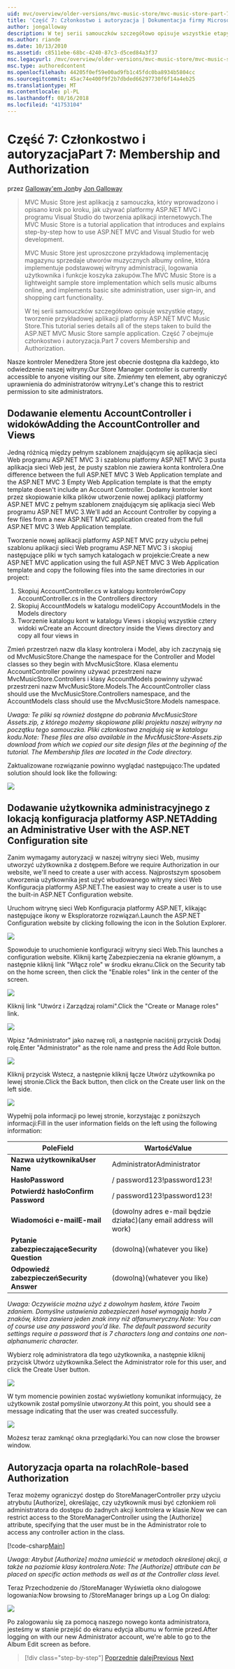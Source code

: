 ```yaml
---
uid: mvc/overview/older-versions/mvc-music-store/mvc-music-store-part-7
title: 'Część 7: Członkostwo i autoryzacja | Dokumentacja firmy Microsoft'
author: jongalloway
description: W tej serii samouczków szczegółowo opisuje wszystkie etapy, tworzenie przykładowej aplikacji platformy ASP.NET MVC Music Store. Część 7 obejmuje członkostwo i autoryzacja.
ms.author: riande
ms.date: 10/13/2010
ms.assetid: c8511ebe-68bc-4240-87c3-d5ced84a3f37
msc.legacyurl: /mvc/overview/older-versions/mvc-music-store/mvc-music-store-part-7
msc.type: authoredcontent
ms.openlocfilehash: 44205f0ef59e00ad9fb1c45fdc0ba8934b5804cc
ms.sourcegitcommit: 45ac74e400f9f2b7dbded66297730f6f14a4eb25
ms.translationtype: MT
ms.contentlocale: pl-PL
ms.lasthandoff: 08/16/2018
ms.locfileid: "41753104"
---
```

<a name="part-7-membership-and-authorization"></a><span data-ttu-id="69839-104">Część 7: Członkostwo i autoryzacja</span><span class="sxs-lookup"><span data-stu-id="69839-104">Part 7: Membership and Authorization</span></span>
====================
<span data-ttu-id="69839-105">przez [Galloway'em Jon](https://github.com/jongalloway)</span><span class="sxs-lookup"><span data-stu-id="69839-105">by [Jon Galloway](https://github.com/jongalloway)</span></span>

> <span data-ttu-id="69839-106">MVC Music Store jest aplikacją z samouczka, który wprowadzono i opisano krok po kroku, jak używać platformy ASP.NET MVC i programu Visual Studio do tworzenia aplikacji internetowych.</span><span class="sxs-lookup"><span data-stu-id="69839-106">The MVC Music Store is a tutorial application that introduces and explains step-by-step how to use ASP.NET MVC and Visual Studio for web development.</span></span>  
>   
> <span data-ttu-id="69839-107">MVC Music Store jest uproszczone przykładową implementację magazynu sprzedaje utworów muzycznych albumy online, która implementuje podstawowej witryny administracji, logowania użytkownika i funkcje koszyka zakupów.</span><span class="sxs-lookup"><span data-stu-id="69839-107">The MVC Music Store is a lightweight sample store implementation which sells music albums online, and implements basic site administration, user sign-in, and shopping cart functionality.</span></span>  
>   
> <span data-ttu-id="69839-108">W tej serii samouczków szczegółowo opisuje wszystkie etapy, tworzenie przykładowej aplikacji platformy ASP.NET MVC Music Store.</span><span class="sxs-lookup"><span data-stu-id="69839-108">This tutorial series details all of the steps taken to build the ASP.NET MVC Music Store sample application.</span></span> <span data-ttu-id="69839-109">Część 7 obejmuje członkostwo i autoryzacja.</span><span class="sxs-lookup"><span data-stu-id="69839-109">Part 7 covers Membership and Authorization.</span></span>


<span data-ttu-id="69839-110">Nasze kontroler Menedżera Store jest obecnie dostępna dla każdego, kto odwiedzenie naszej witryny.</span><span class="sxs-lookup"><span data-stu-id="69839-110">Our Store Manager controller is currently accessible to anyone visiting our site.</span></span> <span data-ttu-id="69839-111">Zmieńmy ten element, aby ograniczyć uprawnienia do administratorów witryny.</span><span class="sxs-lookup"><span data-stu-id="69839-111">Let's change this to restrict permission to site administrators.</span></span>

## <a name="adding-the-accountcontroller-and-views"></a><span data-ttu-id="69839-112">Dodawanie elementu AccountController i widoków</span><span class="sxs-lookup"><span data-stu-id="69839-112">Adding the AccountController and Views</span></span>

<span data-ttu-id="69839-113">Jedną różnicą między pełnym szablonem znajdującym się aplikacja sieci Web programu ASP.NET MVC 3 i szablonu platformy ASP.NET MVC 3 pusta aplikacja sieci Web jest, że pusty szablon nie zawiera konta kontrolera.</span><span class="sxs-lookup"><span data-stu-id="69839-113">One difference between the full ASP.NET MVC 3 Web Application template and the ASP.NET MVC 3 Empty Web Application template is that the empty template doesn't include an Account Controller.</span></span> <span data-ttu-id="69839-114">Dodamy kontroler kont przez skopiowanie kilka plików utworzenie nowej aplikacji platformy ASP.NET MVC z pełnym szablonem znajdującym się aplikacja sieci Web programu ASP.NET MVC 3.</span><span class="sxs-lookup"><span data-stu-id="69839-114">We'll add an Account Controller by copying a few files from a new ASP.NET MVC application created from the full ASP.NET MVC 3 Web Application template.</span></span>

<span data-ttu-id="69839-115">Tworzenie nowej aplikacji platformy ASP.NET MVC przy użyciu pełnej szablonu aplikacji sieci Web programu ASP.NET MVC 3 i skopiuj następujące pliki w tych samych katalogach w projekcie:</span><span class="sxs-lookup"><span data-stu-id="69839-115">Create a new ASP.NET MVC application using the full ASP.NET MVC 3 Web Application template and copy the following files into the same directories in our project:</span></span>

1. <span data-ttu-id="69839-116">Skopiuj AccountController.cs w katalogu kontrolerów</span><span class="sxs-lookup"><span data-stu-id="69839-116">Copy AccountController.cs in the Controllers directory</span></span>
2. <span data-ttu-id="69839-117">Skopiuj AccountModels w katalogu modeli</span><span class="sxs-lookup"><span data-stu-id="69839-117">Copy AccountModels in the Models directory</span></span>
3. <span data-ttu-id="69839-118">Tworzenie katalogu kont w katalogu Views i skopiuj wszystkie cztery widoki w</span><span class="sxs-lookup"><span data-stu-id="69839-118">Create an Account directory inside the Views directory and copy all four views in</span></span>

<span data-ttu-id="69839-119">Zmień przestrzeń nazw dla klasy kontrolera i Model, aby ich zaczynają się od MvcMusicStore.</span><span class="sxs-lookup"><span data-stu-id="69839-119">Change the namespace for the Controller and Model classes so they begin with MvcMusicStore.</span></span> <span data-ttu-id="69839-120">Klasa elementu AccountController powinny używać przestrzeni nazw MvcMusicStore.Controllers i klasy AccountModels powinny używać przestrzeni nazw MvcMusicStore.Models.</span><span class="sxs-lookup"><span data-stu-id="69839-120">The AccountController class should use the MvcMusicStore.Controllers namespace, and the AccountModels class should use the MvcMusicStore.Models namespace.</span></span>

<span data-ttu-id="69839-121">*Uwaga: Te pliki są również dostępne do pobrania MvcMusicStore Assets.zip, z którego możemy skopiowane pliki projektu naszej witryny na początku tego samouczka. Pliki członkostwa znajdują się w katalogu kodu.*</span><span class="sxs-lookup"><span data-stu-id="69839-121">*Note: These files are also available in the MvcMusicStore-Assets.zip download from which we copied our site design files at the beginning of the tutorial. The Membership files are located in the Code directory.*</span></span>

<span data-ttu-id="69839-122">Zaktualizowane rozwiązanie powinno wyglądać następująco:</span><span class="sxs-lookup"><span data-stu-id="69839-122">The updated solution should look like the following:</span></span>

![](mvc-music-store-part-7/_static/image1.png)

## <a name="adding-an-administrative-user-with-the-aspnet-configuration-site"></a><span data-ttu-id="69839-123">Dodawanie użytkownika administracyjnego z lokacją konfiguracja platformy ASP.NET</span><span class="sxs-lookup"><span data-stu-id="69839-123">Adding an Administrative User with the ASP.NET Configuration site</span></span>

<span data-ttu-id="69839-124">Zanim wymagamy autoryzacji w naszej witryny sieci Web, musimy utworzyć użytkownika z dostępem.</span><span class="sxs-lookup"><span data-stu-id="69839-124">Before we require Authorization in our website, we'll need to create a user with access.</span></span> <span data-ttu-id="69839-125">Najprostszym sposobem utworzenia użytkownika jest użyć wbudowanego witryny sieci Web Konfiguracja platformy ASP.NET.</span><span class="sxs-lookup"><span data-stu-id="69839-125">The easiest way to create a user is to use the built-in ASP.NET Configuration website.</span></span>

<span data-ttu-id="69839-126">Uruchom witrynę sieci Web Konfiguracja platformy ASP.NET, klikając następujące ikony w Eksploratorze rozwiązań.</span><span class="sxs-lookup"><span data-stu-id="69839-126">Launch the ASP.NET Configuration website by clicking following the icon in the Solution Explorer.</span></span>

![](mvc-music-store-part-7/_static/image2.png)

<span data-ttu-id="69839-127">Spowoduje to uruchomienie konfiguracji witryny sieci Web.</span><span class="sxs-lookup"><span data-stu-id="69839-127">This launches a configuration website.</span></span> <span data-ttu-id="69839-128">Kliknij kartę Zabezpieczenia na ekranie głównym, a następnie kliknij link "Włącz role" w środku ekranu.</span><span class="sxs-lookup"><span data-stu-id="69839-128">Click on the Security tab on the home screen, then click the "Enable roles" link in the center of the screen.</span></span>

![](mvc-music-store-part-7/_static/image3.png)

<span data-ttu-id="69839-129">Kliknij link "Utwórz i Zarządzaj rolami".</span><span class="sxs-lookup"><span data-stu-id="69839-129">Click the "Create or Manage roles" link.</span></span>

![](mvc-music-store-part-7/_static/image4.png)

<span data-ttu-id="69839-130">Wpisz "Administrator" jako nazwę roli, a następnie naciśnij przycisk Dodaj rolę.</span><span class="sxs-lookup"><span data-stu-id="69839-130">Enter "Administrator" as the role name and press the Add Role button.</span></span>

![](mvc-music-store-part-7/_static/image5.png)

<span data-ttu-id="69839-131">Kliknij przycisk Wstecz, a następnie kliknij łącze Utwórz użytkownika po lewej stronie.</span><span class="sxs-lookup"><span data-stu-id="69839-131">Click the Back button, then click on the Create user link on the left side.</span></span>

![](mvc-music-store-part-7/_static/image6.png)

<span data-ttu-id="69839-132">Wypełnij pola informacji po lewej stronie, korzystając z poniższych informacji:</span><span class="sxs-lookup"><span data-stu-id="69839-132">Fill in the user information fields on the left using the following information:</span></span>

| <span data-ttu-id="69839-133">**Pole**</span><span class="sxs-lookup"><span data-stu-id="69839-133">**Field**</span></span> | <span data-ttu-id="69839-134">**Wartość**</span><span class="sxs-lookup"><span data-stu-id="69839-134">**Value**</span></span> |
| --- | --- |
| <span data-ttu-id="69839-135">**Nazwa użytkownika**</span><span class="sxs-lookup"><span data-stu-id="69839-135">**User Name**</span></span> | <span data-ttu-id="69839-136">Administrator</span><span class="sxs-lookup"><span data-stu-id="69839-136">Administrator</span></span> |
| <span data-ttu-id="69839-137">**Hasło**</span><span class="sxs-lookup"><span data-stu-id="69839-137">**Password**</span></span> | <span data-ttu-id="69839-138">/ password123!</span><span class="sxs-lookup"><span data-stu-id="69839-138">password123!</span></span> |
| <span data-ttu-id="69839-139">**Potwierdź hasło**</span><span class="sxs-lookup"><span data-stu-id="69839-139">**Confirm Password**</span></span> | <span data-ttu-id="69839-140">/ password123!</span><span class="sxs-lookup"><span data-stu-id="69839-140">password123!</span></span> |
| <span data-ttu-id="69839-141">**Wiadomości e-mail**</span><span class="sxs-lookup"><span data-stu-id="69839-141">**E-mail**</span></span> | <span data-ttu-id="69839-142">(dowolny adres e-mail będzie działać)</span><span class="sxs-lookup"><span data-stu-id="69839-142">(any email address will work)</span></span> |
| <span data-ttu-id="69839-143">**Pytanie zabezpieczające**</span><span class="sxs-lookup"><span data-stu-id="69839-143">**Security Question**</span></span> | <span data-ttu-id="69839-144">(dowolną)</span><span class="sxs-lookup"><span data-stu-id="69839-144">(whatever you like)</span></span> |
| <span data-ttu-id="69839-145">**Odpowiedź zabezpieczeń**</span><span class="sxs-lookup"><span data-stu-id="69839-145">**Security Answer**</span></span> | <span data-ttu-id="69839-146">(dowolną)</span><span class="sxs-lookup"><span data-stu-id="69839-146">(whatever you like)</span></span> |

<span data-ttu-id="69839-147">*Uwaga: Oczywiście można użyć z dowolnym hasłem, które Twoim zdaniem. Domyślne ustawienia zabezpieczeń haseł wymagają hasła 7 znaków, która zawiera jeden znak inny niż alfanumeryczny.*</span><span class="sxs-lookup"><span data-stu-id="69839-147">*Note: You can of course use any password you'd like. The default password security settings require a password that is 7 characters long and contains one non-alphanumeric character.*</span></span>

<span data-ttu-id="69839-148">Wybierz rolę administratora dla tego użytkownika, a następnie kliknij przycisk Utwórz użytkownika.</span><span class="sxs-lookup"><span data-stu-id="69839-148">Select the Administrator role for this user, and click the Create User button.</span></span>

![](mvc-music-store-part-7/_static/image7.png)

<span data-ttu-id="69839-149">W tym momencie powinien zostać wyświetlony komunikat informujący, że użytkownik został pomyślnie utworzony.</span><span class="sxs-lookup"><span data-stu-id="69839-149">At this point, you should see a message indicating that the user was created successfully.</span></span>

![](mvc-music-store-part-7/_static/image8.png)

<span data-ttu-id="69839-150">Możesz teraz zamknąć okna przeglądarki.</span><span class="sxs-lookup"><span data-stu-id="69839-150">You can now close the browser window.</span></span>

## <a name="role-based-authorization"></a><span data-ttu-id="69839-151">Autoryzacja oparta na rolach</span><span class="sxs-lookup"><span data-stu-id="69839-151">Role-based Authorization</span></span>

<span data-ttu-id="69839-152">Teraz możemy ograniczyć dostęp do StoreManagerController przy użyciu atrybutu [Authorize], określając, czy użytkownik musi być członkiem roli administratora do dostępu do żadnych akcji kontrolera w klasie.</span><span class="sxs-lookup"><span data-stu-id="69839-152">Now we can restrict access to the StoreManagerController using the [Authorize] attribute, specifying that the user must be in the Administrator role to access any controller action in the class.</span></span>

[!code-csharp[Main](mvc-music-store-part-7/samples/sample1.cs)]

<span data-ttu-id="69839-153">*Uwaga: Atrybut [Authorize] można umieścić w metodach określonej akcji, a także na poziomie klasy kontrolera.*</span><span class="sxs-lookup"><span data-stu-id="69839-153">*Note: The [Authorize] attribute can be placed on specific action methods as well as at the Controller class level.*</span></span>

<span data-ttu-id="69839-154">Teraz Przechodzenie do /StoreManager Wyświetla okno dialogowe logowania:</span><span class="sxs-lookup"><span data-stu-id="69839-154">Now browsing to /StoreManager brings up a Log On dialog:</span></span>

![](mvc-music-store-part-7/_static/image9.png)

<span data-ttu-id="69839-155">Po zalogowaniu się za pomocą naszego nowego konta administratora, jesteśmy w stanie przejść do ekranu edycja albumu w formie przed.</span><span class="sxs-lookup"><span data-stu-id="69839-155">After logging on with our new Administrator account, we're able to go to the Album Edit screen as before.</span></span>

> [!div class="step-by-step"]
> <span data-ttu-id="69839-156">[Poprzednie](mvc-music-store-part-6.md)
> [dalej](mvc-music-store-part-8.md)</span><span class="sxs-lookup"><span data-stu-id="69839-156">[Previous](mvc-music-store-part-6.md)
[Next](mvc-music-store-part-8.md)</span></span>
